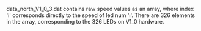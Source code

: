 data_north_V1_0_3.dat contains raw speed values as an array, where index 'i'
corresponds directly to the speed of led num 'i'. There are 326 elements in the
array, corresponding to the 326 LEDs on V1_0 hardware.